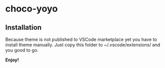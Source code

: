 # choco-yoyo

## Installation

Because theme is not published to VSCode marketplace yet you have to install theme manually. Just copy this folder to ~/.vscode/extensions/ and you good to go.

**Enjoy!**